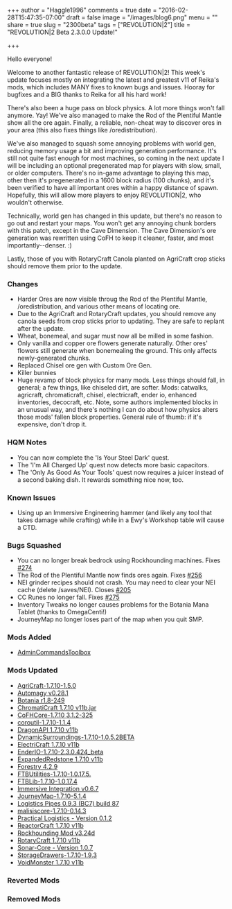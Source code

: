 +++
author = "Haggle1996"
comments = true
date = "2016-02-28T15:47:35-07:00"
draft = false
image = "/images/blog6.png"
menu = ""
share = true
slug = "2300beta"
tags = ["REVOLUTION|2"]
title = "REVOLUTION|2 Beta 2.3.0.0 Update!"

+++

Hello everyone!

Welcome to another fantastic release of REVOLUTION|2! This week's update focuses mostly on integrating the latest and greatest v11 of Reika's mods, which includes MANY fixes to known bugs and issues. Hooray for bugfixes and a BIG thanks to Reika for all his hard work!

There's also been a huge pass on block physics. A lot more things won't fall anymore. Yay! We've also managed to make the Rod of the Plentiful Mantle show all the ore again. Finally, a reliable, non-cheat way to discover ores in your area (this also fixes things like /oredistribution).

We've also managed to squash some annoying problems with world gen, reducing memory usage a bit and improving generation performance. It's still not quite fast enough for most machines, so coming in the next update I will be including an optional pregenerated map for players with slow, small, or older computers. There's no in-game advantage to playing this map, other then it's pregenerated in a 1600 block radius (100 chunks), and it's been verified to have all important ores within a happy distance of spawn. Hopefully, this will allow more players to enjoy REVOLUTION|2, who wouldn't otherwise.

Technically, world gen has changed in this update, but there's no reason to go out and restart your maps. You won't get any annoying chunk borders with this patch, except in the Cave Dimension. The Cave Dimension's ore generation was rewritten using CoFH to keep it cleaner, faster, and most importantly--denser. :)  

Lastly, those of you with RotaryCraft Canola planted on AgriCraft crop sticks should remove them prior to the update.

### Changes
- Harder Ores are now visible throug the Rod of the Plentiful Mantle, /oredistribution, and various other means of locating ore. 
- Due to the AgriCraft and RotaryCraft updates, you should remove any canola seeds from crop sticks prior to updating. They are safe to replant after the update. 
- Wheat, bonemeal, and sugar must now all be milled in some fashion.
- Only vanilla and copper ore flowers generate naturally. Other ores' flowers still generate when bonemealing the ground. This only affects newly-generated chunks.  
- Replaced Chisel ore gen with Custom Ore Gen. 
- Killer bunnies
- Huge revamp of block physics for many mods. Less things should fall, in general; a few things, like chiseled dirt, are softer. Mods: catwalks, agricraft, chromaticraft, chisel, electricraft, ender io, enhanced inventories, decocraft, etc. Note, some authors implemented blocks in an unusual way, and there's nothing I can do about how physics alters those mods' fallen block properties. General rule of thumb: if it's expensive, don't drop it.

### HQM Notes
- You can now complete the 'Is Your Steel Dark' quest.
- The 'I'm All Charged Up' quest now detects more basic capacitors.
- The 'Only As Good As Your Tools' quest now requires a juicer instead of a second baking dish. It rewards something nice now, too.

### Known Issues
- Using up an Immersive Engineering hammer (and likely any tool that takes damage while crafting) while in a Ewy's Workshop table will cause a CTD.

### Bugs Squashed
- You can no longer break bedrock using Rockhounding machines. Fixes [#274](https://github.com/Haggle1996/RevolutionPack/issues/274)
- The Rod of the Plentiful Mantle now finds ores again. Fixes [#256](https://github.com/Haggle1996/RevolutionPack/issues/256)
- NEI grinder recipes should not crash. You may need to clear your NEI cache (delete /saves/NEI). Closes [#205](https://github.com/Haggle1996/RevolutionPack/issues/205)
- CC Runes no longer fall. Fixes [#275](https://github.com/Haggle1996/RevolutionPack/issues/275)
- Inventory Tweaks no longer causes problems for the Botania Mana Tablet (thanks to OmegaCenti!)
- JourneyMap no longer loses part of the map when you quit SMP.

### Mods Added
- [AdminCommandsToolbox](http://minecraft.curseforge.com/projects/admin-commands-toolbox)

### Mods Updated
- [AgriCraft-1.7.10-1.5.0](http://minecraft.curseforge.com/mc-mods/225635-mod/files/2284130)
- [Automagy v0.28.1](http://minecraft.curseforge.com/projects/automagy/files/2283583)
- [Botania r1.8-249](http://minecraft.curseforge.com/mc-mods/225643-mod/files/2283837)
- [ChromatiCraft 1.7.10 v11b.jar](https://sites.google.com/site/reikasminecraft/changelogs)
- [CoFHCore-1.7.10 3.1.2-325](http://minecraft.curseforge.com/mc-mods/69162-mod/files/2283118)
- [coroutil-1.7.10-1.1.4](http://minecraft.curseforge.com/mc-mods/237749-mod/files/2283912)
- [DragonAPI 1.7.10 v11b](https://sites.google.com/site/reikasminecraft/changelogs)
- [DynamicSurroundings-1.7.10-1.0.5.2BETA](http://minecraft.curseforge.com/mc-mods/238891-mod/files/2283641)
- [ElectriCraft 1.7.10 v11b](https://sites.google.com/site/reikasminecraft/changelogs)
- [EnderIO-1.7.10-2.3.0.424_beta](http://minecraft.curseforge.com/mc-mods/64578-mod/files/2284032)
- [ExpandedRedstone 1.7.10 v11b](https://sites.google.com/site/reikasminecraft/changelogs)
- [Forestry 4.2.9](http://minecraft.curseforge.com/mc-mods/59751-mod/files/2283350)
- [FTBUtilities-1.7.10-1.0.17.5.](http://minecraft.curseforge.com/mc-mods/237102-mod/files/2283436)
- [FTBLib-1.7.10-1.0.17.4](http://minecraft.curseforge.com/mc-mods/237167-mod/files/2283329)
- [Immersive Integration v0.6.7](http://minecraft.curseforge.com/mc-mods/232159-mod/files/2283462)
- [JourneyMap-1.7.10-5.1.4](http://minecraft.curseforge.com/projects/journeymap-32274/files/2283867)
- [Logistics Pipes 0.9.3 (BC7) build 87](http://minecraft.curseforge.com/mc-mods/232838-mod/files/2283834)
- [malisiscore-1.7.10-0.14.3](http://minecraft.curseforge.com/mc-mods/223896-mod/files/2283267)
- [Practical Logistics - Version 0.1.2](http://minecraft.curseforge.com/mc-mods/240562-mod/files/2284074)
- [ReactorCraft 1.7.10 v11b](https://sites.google.com/site/reikasminecraft/changelogs)
- [Rockhounding Mod v3.24d](http://minecraft.curseforge.com/mc-mods/226943-mod/files/2283634)
- [RotaryCraft 1.7.10 v11b](https://sites.google.com/site/reikasminecraft/changelogs)
- [Sonar-Core - Version 1.0.7](http://minecraft.curseforge.com/mc-mods/239418-mod/files/2284064)
- [StorageDrawers-1.7.10-1.9.3](http://minecraft.curseforge.com/mc-mods/223852-mod/files/2284322)
- [VoidMonster 1.7.10 v11b](https://sites.google.com/site/reikasminecraft/changelogs)

### Reverted Mods

### Removed Mods
